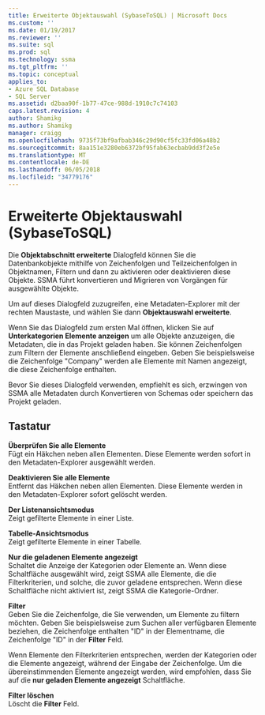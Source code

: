 ```yaml
---
title: Erweiterte Objektauswahl (SybaseToSQL) | Microsoft Docs
ms.custom: ''
ms.date: 01/19/2017
ms.reviewer: ''
ms.suite: sql
ms.prod: sql
ms.technology: ssma
ms.tgt_pltfrm: ''
ms.topic: conceptual
applies_to:
- Azure SQL Database
- SQL Server
ms.assetid: d2baa90f-1b77-47ce-988d-1910c7c74103
caps.latest.revision: 4
author: Shamikg
ms.author: Shamikg
manager: craigg
ms.openlocfilehash: 9735f73bf9afbab346c29d90cf5fc33fd06a48b2
ms.sourcegitcommit: 8aa151e3280eb6372bf95fab63ecbab9dd3f2e5e
ms.translationtype: MT
ms.contentlocale: de-DE
ms.lasthandoff: 06/05/2018
ms.locfileid: "34779176"
---
```

# <a name="advanced-object-selection-sybasetosql"></a>Erweiterte Objektauswahl (SybaseToSQL)
Die **Objektabschnitt erweiterte** Dialogfeld können Sie die Datenbankobjekte mithilfe von Zeichenfolgen und Teilzeichenfolgen in Objektnamen, Filtern und dann zu aktivieren oder deaktivieren diese Objekte. SSMA führt konvertieren und Migrieren von Vorgängen für ausgewählte Objekte.  
  
Um auf dieses Dialogfeld zuzugreifen, eine Metadaten-Explorer mit der rechten Maustaste, und wählen Sie dann **Objektauswahl erweiterte**.  
  
Wenn Sie das Dialogfeld zum ersten Mal öffnen, klicken Sie auf **Unterkategorien Elemente anzeigen** um alle Objekte anzuzeigen, die Metadaten, die in das Projekt geladen haben. Sie können Zeichenfolgen zum Filtern der Elemente anschließend eingeben. Geben Sie beispielsweise die Zeichenfolge "Company" werden alle Elemente mit Namen angezeigt, die diese Zeichenfolge enthalten.  
  
Bevor Sie dieses Dialogfeld verwenden, empfiehlt es sich, erzwingen von SSMA alle Metadaten durch Konvertieren von Schemas oder speichern das Projekt geladen.  
  
## <a name="options"></a>Tastatur  
**Überprüfen Sie alle Elemente**  
Fügt ein Häkchen neben allen Elementen. Diese Elemente werden sofort in den Metadaten-Explorer ausgewählt werden.  
  
**Deaktivieren Sie alle Elemente**  
Entfernt das Häkchen neben allen Elementen. Diese Elemente werden in den Metadaten-Explorer sofort gelöscht werden.  
  
**Der Listenansichtsmodus**  
Zeigt gefilterte Elemente in einer Liste.  
  
**Tabelle-Ansichtsmodus**  
Zeigt gefilterte Elemente in einer Tabelle.  
  
**Nur die geladenen Elemente angezeigt**  
Schaltet die Anzeige der Kategorien oder Elemente an. Wenn diese Schaltfläche ausgewählt wird, zeigt SSMA alle Elemente, die die Filterkriterien, und solche, die zuvor geladene entsprechen. Wenn diese Schaltfläche nicht aktiviert ist, zeigt SSMA die Kategorie-Ordner.  
  
**Filter**  
Geben Sie die Zeichenfolge, die Sie verwenden, um Elemente zu filtern möchten. Geben Sie beispielsweise zum Suchen aller verfügbaren Elemente beziehen, die Zeichenfolge enthalten "ID" in der Elementname, die Zeichenfolge "ID" in der **Filter** Feld.  
  
Wenn Elemente den Filterkriterien entsprechen, werden der Kategorien oder die Elemente angezeigt, während der Eingabe der Zeichenfolge. Um die übereinstimmenden Elemente angezeigt werden, wird empfohlen, dass Sie auf die **nur geladen Elemente angezeigt** Schaltfläche.  
  
**Filter löschen**  
Löscht die **Filter** Feld.  
  
